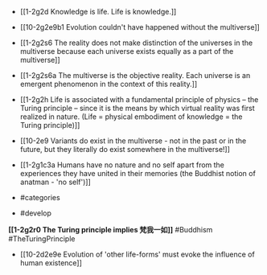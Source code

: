 - [[1-2g2d Knowledge is life. Life is knowledge.]]
- [[10-2g2e9b1 Evolution couldn't have happened without the multiverse]]
- [[1-2g2s6 The reality does not make distinction of the universes in the multiverse because each universe exists equally as a part of the multiverse]]
- [[1-2g2s6a The multiverse is the objective reality. Each universe is an emergent phenomenon in the context of this reality.]]
- [[1-2g2h Life is associated with a fundamental principle of physics – the Turing principle – since it is the means by which virtual reality was first realized in nature. (Life = physical embodiment of knowledge = the Turing principle)]]
- [[10-2e9 Variants do exist in the multiverse - not in the past or in the future, but they literally do exist somewhere in the multiverse!]]
- [[1-2g1c3a Humans have no nature and no self apart from the experiences they have united in their memories (the Buddhist notion of anatman - 'no self')]]

- #categories
- #develop

**[[1-2g2r0 The Turing principle implies 梵我一如]]** #Buddhism #TheTuringPrinciple 

- [[10-2d2e9e Evolution of 'other life-forms' must evoke the influence of human existence]]
